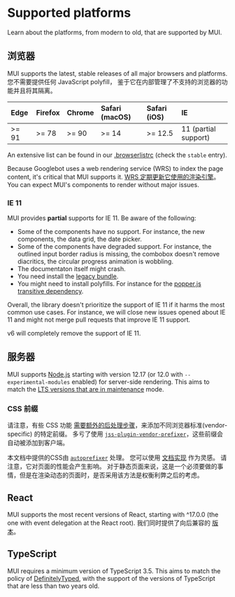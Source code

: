 # Supported platforms

<p class="description">Learn about the platforms, from modern to old, that are supported by MUI.</p>

## 浏览器

MUI supports the latest, stable releases of all major browsers and platforms. 您不需要提供任何 JavaScript polyfill， 鉴于它在内部管理了不支持的浏览器的功能并且将其隔离。

<!-- #stable-snapshot -->

| Edge  | Firefox | Chrome | Safari (macOS) | Safari (iOS) | IE                   |
|:----- |:------- |:------ |:-------------- |:------------ |:-------------------- |
| >= 91 | >= 78   | >= 90  | >= 14          | >= 12.5      | 11 (partial support) |

<!-- #default-branch-switch -->

An extensive list can be found in our [.browserlistrc](https://github.com/mui-org/material-ui/blob/master/.browserslistrc#L12-L27) (check the `stable` entry).

Because Googlebot uses a web rendering service (WRS) to index the page content, it's critical that MUI supports it. [WRS 定期更新它使用的渲染引擎](https://webmasters.googleblog.com/2019/05/the-new-evergreen-googlebot.html)。 You can expect MUI's components to render without major issues.

### IE 11

MUI provides **partial** supports for IE 11. Be aware of the following:

- Some of the components have no support. For instance, the new components, the data grid, the date picker.
- Some of the components have degraded support. For instance, the outlined input border radius is missing, the combobox doesn't remove diacritics, the circular progress animation is wobbling.
- The documentaton itself might crash.
- You need install the [legacy bundle](/guides/minimizing-bundle-size/#legacy-bundle).
- You might need to install polyfills. For instance for the [popper.js transitive dependency](https://popper.js.org/docs/v2/browser-support/#ie11).

Overall, the library doesn't prioritize the support of IE 11 if it harms the most common use cases. For instance, we will close new issues opened about IE 11 and might not merge pull requests that improve IE 11 support.

v6 will completely remove the support of IE 11.

## 服务器

<!-- #stable-snapshot -->

MUI supports [Node.js](https://github.com/nodejs/node) starting with version 12.17 (or 12.0 with `--experimental-modules` enabled) for server-side rendering. This aims to match the [LTS versions that are in maintenance](https://github.com/nodejs/Release#release-schedule) mode.

### CSS 前缀

请注意，有些 CSS 功能 [需要额外的后处理步骤](https://github.com/cssinjs/jss/issues/279)，来添加不同浏览器标准(vendor-specific) 的特定前缀。 多亏了使用 [`jss-plugin-vendor-prefixer`](https://www.npmjs.com/package/jss-plugin-vendor-prefixer)，这些前缀会自动被添加到客户端。

本文档中提供的CSS由 [`autoprefixer`](https://www.npmjs.com/package/autoprefixer) 处理。 您可以使用 [文档实现](https://github.com/mui-org/material-ui/blob/47aa5aeaec1d4ac2c08fd0e84277d6b91e497557/pages/_document.js#L123) 作为灵感。 请注意，它对页面的性能会产生影响。 对于静态页面来说，这是一个必须要做的事情，但是在渲染动态的页面时，是否采用该方法是权衡利弊之后的考虑。

## React

<!-- #react-peer-version -->

MUI supports the most recent versions of React, starting with ^17.0.0 (the one with event delegation at the React root). 我们同时提供了向后兼容的 [版本](https://mui.com/versions/)。

## TypeScript

MUI requires a minimum version of TypeScript 3.5. This aims to match the policy of [DefinitelyTyped](https://github.com/DefinitelyTyped/DefinitelyTyped), with the support of the versions of TypeScript that are less than two years old.
